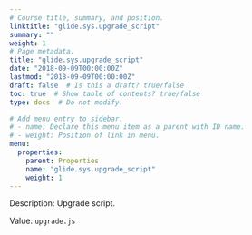 ```yaml
---
# Course title, summary, and position.
linktitle: "glide.sys.upgrade_script"
summary: ""
weight: 1
# Page metadata.
title: "glide.sys.upgrade_script"
date: "2018-09-09T00:00:00Z"
lastmod: "2018-09-09T00:00:00Z"
draft: false  # Is this a draft? true/false
toc: true  # Show table of contents? true/false
type: docs  # Do not modify.

# Add menu entry to sidebar.
# - name: Declare this menu item as a parent with ID name.
# - weight: Position of link in menu.
menu:
  properties:
    parent: Properties
    name: "glide.sys.upgrade_script"
    weight: 1
---
```


Description: Upgrade script.


Value: `upgrade.js`
